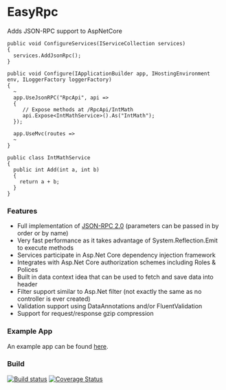 # EasyRpc
Adds JSON-RPC support to AspNetCore

```
public void ConfigureServices(IServiceCollection services)
{
  services.AddJsonRpc();
}

public void Configure(IApplicationBuilder app, IHostingEnvironment env, ILoggerFactory loggerFactory)
{
  ~
  app.UseJsonRPC("RpcApi", api =>
  {
     // Expose methods at /RpcApi/IntMath
     api.Expose<IntMathService>().As("IntMath");
  });
  
  app.UseMvc(routes => 
  ~
}

public class IntMathService
{
  public int Add(int a, int b)
  {
    return a + b;
  }
}
```

### Features

* Full implementation of [JSON-RPC 2.0](http://www.jsonrpc.org/specification) (parameters can be passed in by order or by name)
* Very fast performance as it takes advantage of System.Reflection.Emit to execute methods
* Services participate in Asp.Net Core dependency injection framework
* Integrates with Asp.Net Core authorization schemes including Roles & Polices
* Built in data context idea that can be used to fetch and save data into header
* Filter support similar to Asp.Net filter (not exactly the same as no controller is ever created)
* Validation support using DataAnnotations and/or FluentValidation
* Support for request/response gzip compression

### Example App
An example app can be found [here](https://github.com/ipjohnson/EasyRpc.AspNetCore.Sample).

### Build
[![Build status](https://ci.appveyor.com/api/projects/status/1sflvdvnetodybab?svg=true)](https://ci.appveyor.com/project/ipjohnson/easyrpc) [![Coverage Status](https://coveralls.io/repos/github/ipjohnson/EasyRpc/badge.svg?branch=master)](https://coveralls.io/github/ipjohnson/EasyRpc?branch=master)


